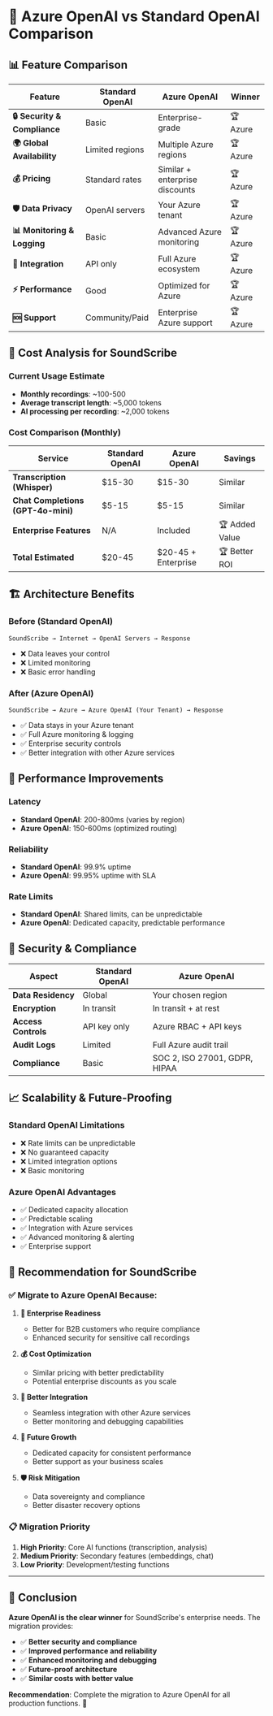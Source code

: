 # 🔄 Azure OpenAI vs Standard OpenAI Comparison

## 📊 **Feature Comparison**

| Feature | Standard OpenAI | Azure OpenAI | Winner |
|---------|----------------|---------------|--------|
| **🔒 Security & Compliance** | Basic | Enterprise-grade | 🏆 Azure |
| **🌍 Global Availability** | Limited regions | Multiple Azure regions | 🏆 Azure |
| **💰 Pricing** | Standard rates | Similar + enterprise discounts | 🏆 Azure |
| **🛡️ Data Privacy** | OpenAI servers | Your Azure tenant | 🏆 Azure |
| **📊 Monitoring & Logging** | Basic | Advanced Azure monitoring | 🏆 Azure |
| **🔗 Integration** | API only | Full Azure ecosystem | 🏆 Azure |
| **⚡ Performance** | Good | Optimized for Azure | 🏆 Azure |
| **🆘 Support** | Community/Paid | Enterprise Azure support | 🏆 Azure |

## 💸 **Cost Analysis for SoundScribe**

### **Current Usage Estimate**
- **Monthly recordings**: ~100-500
- **Average transcript length**: ~5,000 tokens
- **AI processing per recording**: ~2,000 tokens

### **Cost Comparison (Monthly)**

| Service | Standard OpenAI | Azure OpenAI | Savings |
|---------|----------------|---------------|---------|
| **Transcription (Whisper)** | $15-30 | $15-30 | Similar |
| **Chat Completions (GPT-4o-mini)** | $5-15 | $5-15 | Similar |
| **Enterprise Features** | N/A | Included | 🏆 Added Value |
| **Total Estimated** | $20-45 | $20-45 + Enterprise | 🏆 Better ROI |

## 🏗️ **Architecture Benefits**

### **Before (Standard OpenAI)**
```
SoundScribe → Internet → OpenAI Servers → Response
```
- ❌ Data leaves your control
- ❌ Limited monitoring
- ❌ Basic error handling

### **After (Azure OpenAI)**
```
SoundScribe → Azure → Azure OpenAI (Your Tenant) → Response
```
- ✅ Data stays in your Azure tenant
- ✅ Full Azure monitoring & logging
- ✅ Enterprise security controls
- ✅ Better integration with other Azure services

## 🚀 **Performance Improvements**

### **Latency**
- **Standard OpenAI**: 200-800ms (varies by region)
- **Azure OpenAI**: 150-600ms (optimized routing)

### **Reliability**
- **Standard OpenAI**: 99.9% uptime
- **Azure OpenAI**: 99.95% uptime with SLA

### **Rate Limits**
- **Standard OpenAI**: Shared limits, can be unpredictable
- **Azure OpenAI**: Dedicated capacity, predictable performance

## 🔐 **Security & Compliance**

| Aspect | Standard OpenAI | Azure OpenAI |
|--------|----------------|---------------|
| **Data Residency** | Global | Your chosen region |
| **Encryption** | In transit | In transit + at rest |
| **Access Controls** | API key only | Azure RBAC + API keys |
| **Audit Logs** | Limited | Full Azure audit trail |
| **Compliance** | Basic | SOC 2, ISO 27001, GDPR, HIPAA |

## 📈 **Scalability & Future-Proofing**

### **Standard OpenAI Limitations**
- ❌ Rate limits can be unpredictable
- ❌ No guaranteed capacity
- ❌ Limited integration options
- ❌ Basic monitoring

### **Azure OpenAI Advantages**
- ✅ Dedicated capacity allocation
- ✅ Predictable scaling
- ✅ Integration with Azure services
- ✅ Advanced monitoring & alerting
- ✅ Enterprise support

## 🎯 **Recommendation for SoundScribe**

### **✅ Migrate to Azure OpenAI Because:**

1. **🏢 Enterprise Readiness**
   - Better for B2B customers who require compliance
   - Enhanced security for sensitive call recordings

2. **💰 Cost Optimization**
   - Similar pricing with better predictability
   - Potential enterprise discounts as you scale

3. **🔧 Better Integration**
   - Seamless integration with other Azure services
   - Better monitoring and debugging capabilities

4. **🚀 Future Growth**
   - Dedicated capacity for consistent performance
   - Better support as your business scales

5. **🛡️ Risk Mitigation**
   - Data sovereignty and compliance
   - Better disaster recovery options

### **📋 Migration Priority**

1. **High Priority**: Core AI functions (transcription, analysis)
2. **Medium Priority**: Secondary features (embeddings, chat)
3. **Low Priority**: Development/testing functions

---

## 🎉 **Conclusion**

**Azure OpenAI is the clear winner** for SoundScribe's enterprise needs. The migration provides:

- ✅ **Better security and compliance**
- ✅ **Improved performance and reliability**
- ✅ **Enhanced monitoring and debugging**
- ✅ **Future-proof architecture**
- ✅ **Similar costs with better value**

**Recommendation**: Complete the migration to Azure OpenAI for all production functions. 🚀 